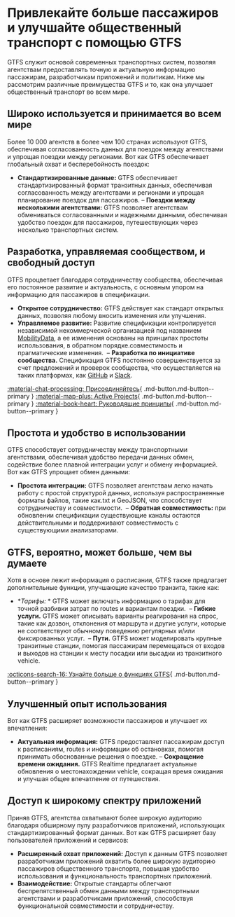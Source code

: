 # Привлекайте больше пассажиров и улучшайте общественный транспорт с помощью GTFS 
 GTFS служит основой современных транспортных систем, позволяя агентствам предоставлять точную и актуальную информацию пассажирам, разработчикам приложений и политикам. Ниже мы рассмотрим различные преимущества GTFS и то, как она улучшает общественный транспорт во всем мире. 
 
## Широко используется и принимается во всем мире 
 
 Более 10 000 агентств в более чем 100 странах используют GTFS, обеспечивая согласованность данных для поездок между агентствами и упрощая поездки между регионами. Вот как GTFS обеспечивает глобальный охват и бесперебойность поездок: 
 
 - **Стандартизированные данные:** GTFS обеспечивает стандартизированный формат транзитных данных, обеспечивая согласованность между агентствами и регионами и упрощая планирование поездок для пассажиров. 
 – **Поездки между несколькими агентствами:** GTFS позволяет агентствам обмениваться согласованными и надежными данными, обеспечивая удобство поездок для пассажиров, путешествующих через несколько транспортных систем. 
 
## Разработка, управляемая сообществом, и свободный доступ 
 
 GTFS процветает благодаря сотрудничеству сообщества, обеспечивая его постоянное развитие и актуальность, с основным упором на информацию для пассажиров в спецификации. 
 
 - **Открытое сотрудничество:** GTFS действует как стандарт открытых данных, позволяя любому вносить изменения или улучшения. 
 - **Управляемое развитие:** Развитие спецификации контролируется независимой некоммерческой организацией под названием [MobilityData](https://mobilitydata.org/), а ее изменения основаны на принципах простоты использования, в обратном порядке.совместимость и прагматические изменения. 
 – **Разработка по инициативе сообщества.** Спецификация GTFS постоянно совершенствуется за счет предложений и проверок сообщества, что осуществляется на таких платформах, как [GitHub](https://github.com/google/transit) и [Slack](https:). 
 
 [:material-chat-processing: Присоединяйтесь](../../community/get_involved){ .md-button.md-button--primary } 
 [:material-map-plus: Active Projects](../../community/get_involved/#active-projects){ .md-button.md-button--primary } 
 [:material-book-heart: Руководящие принципы](../../community/governance/gtfs_schedule_amendment_process/#guiding-principles){ .md-button.md-button--primary } 
 
## Простота и удобство в использовании 
 
 GTFS способствует сотрудничеству между транспортными агентствами, обеспечивая удобство передачи данных обмен, содействие более плавной интеграции услуг и обмену информацией. Вот как GTFS упрощает обмен данными: 
 
 - **Простота интеграции:** GTFS позволяет агентствам легко начать работу с простой структурой данных, используя распространенные форматы файлов, такие как.txt и GeoJSON, что способствует сотрудничеству и совместимости. 
 – **Обратная совместимость:** при обновлении спецификации существующие каналы остаются действительными и поддерживают совместимость с существующими анализаторами. 
 
## GTFS, вероятно, может больше, чем вы думаете 
 
 Хотя в основе лежит информация о расписании, GTFS также предлагает дополнительные функции, улучшающие качество транзита, такие как: 
 
 - **Тарифы:* * GTFS может включать информацию о тарифах для точной разбивки затрат по routes и вариантам поездки. 
 – **Гибкие услуги.** GTFS может описывать варианты реагирования на спрос, такие как дозвон, отклонения от маршрута и другие услуги, которые не соответствуют обычному поведению регулярных и/или фиксированных услуг. 
 – **Пути.** GTFS может моделировать крупные транзитные станции, помогая пассажирам перемещаться от входов и выходов на станции к месту посадки или высадки из транзитного vehicle. 
 
 [:octicons-search-16: Узнайте больше о функциях GTFS](../features/overview){ .md-button.md-button--primary } 
 
## Улучшенный опыт использования 
 
 Вот как GTFS расширяет возможности пассажиров и улучшает их впечатления: 
 
 - **Актуальная информация:** GTFS предоставляет пассажирам доступ к расписаниям, routes и информации об остановках, помогая принимать обоснованные решения о поездке. 
 – **Сокращение времени ожидания.** GTFS Realtime предлагает актуальные обновления о местонахождении vehicle, сокращая время ожидания и улучшая общее впечатление от путешествия. 
 
## Доступ к широкому спектру приложений 
 
 Приняв GTFS, агентства охватывают более широкую аудиторию благодаря обширному пулу разработчиков приложений, использующих стандартизированный формат данных. Вот как GTFS расширяет базу пользователей приложений и сервисов: 
 
 - **Расширенный охват приложений:** Доступ к данным GTFS позволяет разработчикам приложений охватить более широкую аудиторию пассажиров общественного транспорта, повышая удобство использования и функциональность транспортных приложений. 
 - **Взаимодействие:** Открытые стандарты облегчают беспрепятственный обмен данными между транспортными агентствами и разработчиками приложений, способствуя функциональной совместимости и сотрудничеству. 
 

